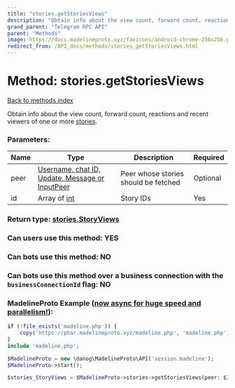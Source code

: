 ```yaml
---
title: "stories.getStoriesViews"
description: "Obtain info about the view count, forward count, reactions and recent viewers of one or more [stories](https://core.telegram.org/api/stories)."
grand_parent: "Telegram RPC API"
parent: "Methods"
image: https://docs.madelineproto.xyz/favicons/android-chrome-256x256.png
redirect_from: /API_docs/methods/stories_getStoriesViews.html
---
```

# Method: stories.getStoriesViews
[Back to methods index](index.html)



Obtain info about the view count, forward count, reactions and recent viewers of one or more [stories](https://core.telegram.org/api/stories).

### Parameters:

| Name     |    Type       | Description | Required |
|----------|---------------|-------------|----------|
|peer|[Username, chat ID, Update, Message or InputPeer](/API_docs/types/InputPeer.html) | Peer whose stories should be fetched | Optional|
|id|Array of [int](/API_docs/types/int.html) | Story IDs | Yes|


### Return type: [stories.StoryViews](/API_docs/types/stories.StoryViews.html)

### Can users use this method: **YES**


### Can bots use this method: **NO**


### Can bots use this method over a business connection with the `businessConnectionId` flag: **NO**


### MadelineProto Example ([now async for huge speed and parallelism!](https://docs.madelineproto.xyz/docs/ASYNC.html)):


```php
if (!file_exists('madeline.php')) {
    copy('https://phar.madelineproto.xyz/madeline.php', 'madeline.php');
}
include 'madeline.php';

$MadelineProto = new \danog\MadelineProto\API('session.madeline');
$MadelineProto->start();

$stories_StoryViews = $MadelineProto->stories->getStoriesViews(peer: $InputPeer, id: [$int, $int], );
```

